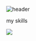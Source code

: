 ![header](https://capsule-render.vercel.app/api?type=waving&color=gradient&height=300&section=header&text=welcome😊😊)

my skills

<img src = "https://img.shields.io/badge/cplusplus-00599C?style=flat-square&logo=cplusplus&logoColor=white"/>
